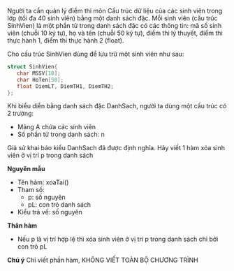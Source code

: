 Người ta cần quản lý điểm thi môn Cấu trúc dữ liệu của các sinh viên trong lớp (tối đa 40 sinh viên) bằng một danh sách đặc. Mỗi sinh viên (cấu trúc SinhVien) là một phần tử trong danh sách đặc có các thông tin: mã số sinh viên (chuỗi 10 ký tự), họ và tên (chuỗi 50 ký tự), điểm thi lý thuyết, điểm thi thực hành 1, điểm thi thực hành 2 (float).

Cho cấu trúc SinhVien dùng để lưu trữ một sinh viên như sau:
```cpp
struct SinhVien{
   char MSSV[10];
   char HoTen[50];
   float DiemLT, DiemTH1, DiemTH2;
};
```

Khi biểu diễn bằng danh sách đặc DanhSach, người ta dùng một cấu trúc có 2 trường:
- Mảng A chứa các sinh viên
- Số phần tử trong danh sách: n

Giả sử khai báo kiểu DanhSach đã được định nghĩa.  Hãy viết 1 hàm xóa sinh viên ở vị trí p trong danh sách

**Nguyên mẫu**
- Tên hàm: xoaTai()
- Tham số: 
    - p: số nguyên
    - pL: con trỏ danh sách
- Kiểu trả về: số nguyên

**Thân hàm**
- Nếu p là vị trí hợp lệ thì xóa sinh viên ở vị trí p trong danh sách chỉ bởi con trỏ pL

**Chú ý**
Chỉ viết phần hàm, KHÔNG VIẾT TOÀN BỘ CHƯƠNG TRÌNH